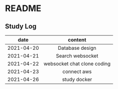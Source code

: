 # README

## Study Log
| date | content |
|---|:---:|
| 2021-04-20 | Database design |
| 2021-04-21 | Search websocket |
| 2021-04-22 | websocket chat clone coding |
| 2021-04-23 | connect aws |
| 2021-04-26 | study docker |
